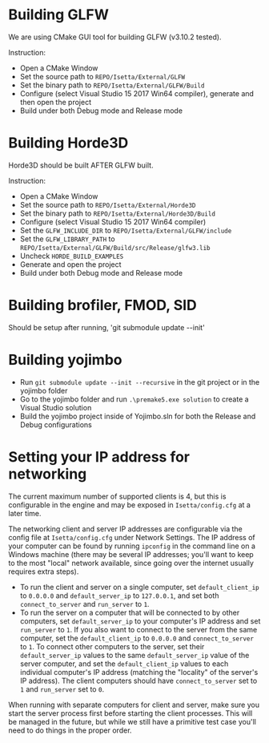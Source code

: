 # Building GLFW

We are using CMake GUI tool for building GLFW (v3.10.2 tested).

Instruction:
- Open a CMake Window
- Set the source path to `REPO/Isetta/External/GLFW`
- Set the binary path to `REPO/Isetta/External/GLFW/Build`
- Configure (select Visual Studio 15 2017 Win64 compiler), generate and then open the project
- Build under both Debug mode and Release mode

# Building Horde3D

Horde3D should be built AFTER GLFW built.

Instruction:
- Open a CMake Window
- Set the source path to `REPO/Isetta/External/Horde3D`
- Set the binary path to `REPO/Isetta/External/Horde3D/Build`
- Configure (select Visual Studio 15 2017 Win64 compiler)
- Set the `GLFW_INCLUDE_DIR` to `REPO/Isetta/External/GLFW/include`
- Set the `GLFW_LIBRARY_PATH` to `REPO/Isetta/External/GLFW/Build/src/Release/glfw3.lib`
- Uncheck `HORDE_BUILD_EXAMPLES`
- Generate and open the project
- Build under both Debug mode and Release mode

# Building brofiler, FMOD, SID
Should be setup after running, 'git submodule update --init'

# Building yojimbo
- Run `git submodule update --init --recursive` in the git project or in the yojimbo folder
- Go to the yojimbo folder and run `.\premake5.exe solution` to create a Visual Studio solution
- Build the yojimbo project inside of Yojimbo.sln for both the Release and Debug configurations

# Setting your IP address for networking
The current maximum number of supported clients is 4, but this is configurable in the engine and may be exposed in `Isetta/config.cfg` at a later time.

The networking client and server IP addresses are configurable via the config file at `Isetta/config.cfg` under Network Settings. The IP address of your computer can be found by running `ipconfig` in the command line on a Windows machine (there may be several IP addresses; you'll want to keep to the most "local" network available, since going over the internet usually requires extra steps).
- To run the client and server on a single computer, set `default_client_ip` to `0.0.0.0` and `default_server_ip` to `127.0.0.1`, and set both `connect_to_server` and `run_server` to `1`.
- To run the server on a computer that will be connected to by other computers, set `default_server_ip` to your computer's IP address and set `run_server` to `1`. If you also want to connect to the server from the same computer, set the `default_client_ip` to `0.0.0.0` and `connect_to_server` to `1`. To connect other computers to the server, set their `default_server_ip` values to the same `default_server_ip` value of the server computer, and set the `default_client_ip` values to each individual computer's IP address (matching the "locality" of the server's IP address). The client computers should have `connect_to_server` set to `1` and `run_server` set to `0`.

When running with separate computers for client and server, make sure you start the server process first before starting the client processes. This will be managed in the future, but while we still have a primitive test case you'll need to do things in the proper order.